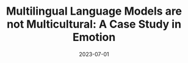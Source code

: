 ---
title: "Multilingual Language Models are not Multicultural: A Case Study in Emotion"
collection: talks
type: "Talk"
permalink: /talks/2023-07-01-wassa
venue: "Oral Presentation @ WASSA (held at ACL)"
paperurl: /files/WASSA_2023.pdf
date: 2023-07-01
location: "Toronto"
---
